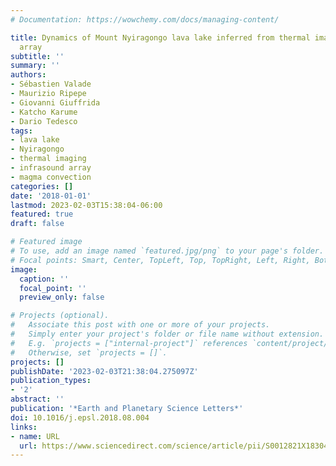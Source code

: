 ```yaml
---
# Documentation: https://wowchemy.com/docs/managing-content/

title: Dynamics of Mount Nyiragongo lava lake inferred from thermal imaging and infrasound
  array
subtitle: ''
summary: ''
authors:
- Sébastien Valade
- Maurizio Ripepe
- Giovanni Giuffrida
- Katcho Karume
- Dario Tedesco
tags:
- lava lake
- Nyiragongo
- thermal imaging
- infrasound array
- magma convection
categories: []
date: '2018-01-01'
lastmod: 2023-02-03T15:38:04-06:00
featured: true
draft: false

# Featured image
# To use, add an image named `featured.jpg/png` to your page's folder.
# Focal points: Smart, Center, TopLeft, Top, TopRight, Left, Right, BottomLeft, Bottom, BottomRight.
image:
  caption: ''
  focal_point: ''
  preview_only: false

# Projects (optional).
#   Associate this post with one or more of your projects.
#   Simply enter your project's folder or file name without extension.
#   E.g. `projects = ["internal-project"]` references `content/project/deep-learning/index.md`.
#   Otherwise, set `projects = []`.
projects: []
publishDate: '2023-02-03T21:38:04.275097Z'
publication_types:
- '2'
abstract: ''
publication: '*Earth and Planetary Science Letters*'
doi: 10.1016/j.epsl.2018.08.004
links:
- name: URL
  url: https://www.sciencedirect.com/science/article/pii/S0012821X18304631
---
```

